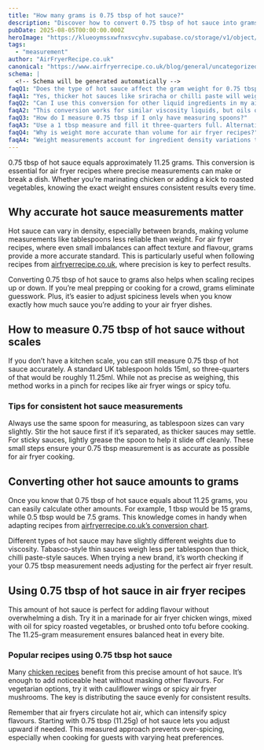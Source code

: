 ```yaml
---
title: "How many grams is 0.75 tbsp of hot sauce?"
description: "Discover how to convert 0.75 tbsp of hot sauce into grams for precise air fryer recipes. Get accurate measurements in seconds!"
pubDate: 2025-08-05T00:00:00.000Z
heroImage: "https://klueoymssxwfnxsvcyhv.supabase.co/storage/v1/object/public/Shmucket/how-many-grams-is-0-75-tbsp-of-hot-sauce.webp"
tags:
  - "measurement"
author: "AirFryerRecipe.co.uk"
canonical: "https://www.airfryerrecipe.co.uk/blog/general/uncategorized/how-many-grams-is-0-75-tbsp-of-hot-sauce"
schema: |
  <!-- Schema will be generated automatically -->
faqQ1: "Does the type of hot sauce affect the gram weight for 0.75 tbsp?"
faqA1: "Yes, thicker hot sauces like sriracha or chilli paste will weigh slightly more than thinner varieties like Tabasco. While 0.75 tbsp generally equals about 11.25 grams, it’s best to check your specific brand if precision is crucial for your air fryer recipe."
faqQ2: "Can I use this conversion for other liquid ingredients in my air fryer?"
faqA2: "This conversion works for similar viscosity liquids, but oils or syrups will have different weights. For accurate air fryer cooking, consult <a href=https://www.airfryerrecipe.co.uk/air-fryer-conversion-chart>specific conversion charts</a> when switching between ingredients to ensure recipe success."
faqQ3: "How do I measure 0.75 tbsp if I only have measuring spoons?"
faqA3: "Use a 1 tbsp measure and fill it three-quarters full. Alternatively, measure 1.5 teaspoons (as 1 tbsp equals 3 teaspoons). For air fryer recipes where precision matters, investing in a small kitchen scale will give you the most accurate 11.25-gram measurement."
faqQ4: "Why is weight more accurate than volume for air fryer recipes?"
faqA4: "Weight measurements account for ingredient density variations that volume can’t. In an air fryer’s rapid circulation environment, precise gram measurements ensure even cooking and flavour distribution, especially important for sauces that can affect texture and browning."
---
```

<p>0.75 tbsp of hot sauce equals approximately 11.25 grams. This conversion is essential for air fryer recipes where precise measurements can make or break a dish. Whether you’re marinating chicken or adding a kick to roasted vegetables, knowing the exact weight ensures consistent results every time.</p>  

<h2>Why accurate hot sauce measurements matter</h2>  
<p>Hot sauce can vary in density, especially between brands, making volume measurements like tablespoons less reliable than weight. For air fryer recipes, where even small imbalances can affect texture and flavour, grams provide a more accurate standard. This is particularly useful when following recipes from <a href=https://www.airfryerrecipe.co.uk/recipes>airfryerrecipe.co.uk</a>, where precision is key to perfect results.</p>  

<p>Converting 0.75 tbsp of hot sauce to grams also helps when scaling recipes up or down. If you’re meal prepping or cooking for a crowd, grams eliminate guesswork. Plus, it’s easier to adjust spiciness levels when you know exactly how much sauce you’re adding to your air fryer dishes.</p>  

<h2>How to measure 0.75 tbsp of hot sauce without scales</h2>  
<p>If you don’t have a kitchen scale, you can still measure 0.75 tbsp of hot sauce accurately. A standard UK tablespoon holds 15ml, so three-quarters of that would be roughly 11.25ml. While not as precise as weighing, this method works in a pinch for recipes like air fryer wings or spicy tofu.</p>  

<h3>Tips for consistent hot sauce measurements</h3>  
<p>Always use the same spoon for measuring, as tablespoon sizes can vary slightly. Stir the hot sauce first if it’s separated, as thicker sauces may settle. For sticky sauces, lightly grease the spoon to help it slide off cleanly. These small steps ensure your 0.75 tbsp measurement is as accurate as possible for air fryer cooking.</p>  

<h2>Converting other hot sauce amounts to grams</h2>  
<p>Once you know that 0.75 tbsp of hot sauce equals about 11.25 grams, you can easily calculate other amounts. For example, 1 tbsp would be 15 grams, while 0.5 tbsp would be 7.5 grams. This knowledge comes in handy when adapting recipes from <a href=https://www.airfryerrecipe.co.uk/air-fryer-conversion-chart>airfryerrecipe.co.uk’s conversion chart</a>.</p>  

<p>Different types of hot sauce may have slightly different weights due to viscosity. Tabasco-style thin sauces weigh less per tablespoon than thick, chilli paste-style sauces. When trying a new brand, it’s worth checking if your 0.75 tbsp measurement needs adjusting for the perfect air fryer result.</p>  

<h2>Using 0.75 tbsp of hot sauce in air fryer recipes</h2>  
<p>This amount of hot sauce is perfect for adding flavour without overwhelming a dish. Try it in a marinade for air fryer chicken wings, mixed with oil for spicy roasted vegetables, or brushed onto tofu before cooking. The 11.25-gram measurement ensures balanced heat in every bite.</p>  

<h3>Popular recipes using 0.75 tbsp hot sauce</h3>  
<p>Many <a href=https://www.airfryerrecipe.co.uk/recipe-category/chicken>chicken recipes</a> benefit from this precise amount of hot sauce. It’s enough to add noticeable heat without masking other flavours. For vegetarian options, try it with cauliflower wings or spicy air fryer mushrooms. The key is distributing the sauce evenly for consistent results.</p>  

<p>Remember that air fryers circulate hot air, which can intensify spicy flavours. Starting with 0.75 tbsp (11.25g) of hot sauce lets you adjust upward if needed. This measured approach prevents over-spicing, especially when cooking for guests with varying heat preferences.</p>
